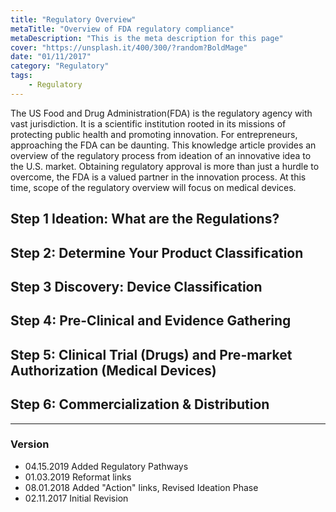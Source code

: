```yaml
---
title: "Regulatory Overview"
metaTitle: "Overview of FDA regulatory compliance"
metaDescription: "This is the meta description for this page"
cover: "https://unsplash.it/400/300/?random?BoldMage"
date: "01/11/2017"
category: "Regulatory"
tags:
    - Regulatory
---
```

The US Food and Drug Administration(FDA) is the regulatory agency with vast jurisdiction. It is a scientific institution rooted in its missions of protecting public health and promoting innovation. For entrepreneurs, approaching the FDA can be daunting. This knowledge article provides an overview of the regulatory process from ideation of an innovative idea to the U.S. market. Obtaining regulatory approval is more than just a hurdle to overcome, the FDA is a valued partner in the innovation process. At this time, scope of the regulatory overview will focus on medical devices.

## Step 1 Ideation: What are the Regulations?

## Step 2: Determine Your Product Classification

## Step 3 Discovery: Device Classification

## Step 4: Pre-Clinical and Evidence Gathering

## Step 5: Clinical Trial (Drugs) and Pre-market Authorization (Medical Devices)

## Step 6: Commercialization & Distribution

----
### Version
- 04.15.2019 Added Regulatory Pathways
- 01.03.2019 Reformat links
- 08.01.2018 Added "Action" links, Revised Ideation Phase
- 02.11.2017 Initial Revision
